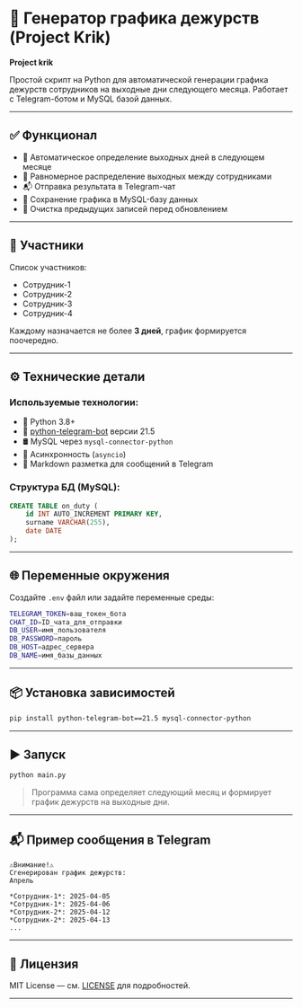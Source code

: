 
# 📅 Генератор графика дежурств (Project Krik)

**Project krik**

Простой скрипт на Python для автоматической генерации графика дежурств сотрудников на выходные дни следующего месяца. Работает с Telegram-ботом и MySQL базой данных.

---

## ✅ Функционал

- 📌 Автоматическое определение выходных дней в следующем месяце  
- 🔁 Равномерное распределение выходных между сотрудниками  
- 📬 Отправка результата в Telegram-чат  
- 💾 Сохранение графика в MySQL-базу данных  
- 🧹 Очистка предыдущих записей перед обновлением  

---

## 👤 Участники

Список участников:

- Сотрудник-1  
- Сотрудник-2  
- Сотрудник-3  
- Сотрудник-4  

Каждому назначается не более **3 дней**, график формируется поочередно.

---

## ⚙️ Технические детали

### Используемые технологии:
- 🐍 Python 3.8+
- 🤖 [python-telegram-bot](https://github.com/python-telegram-bot/python-telegram-bot) версии 21.5
- 🛢️ MySQL через `mysql-connector-python`
- 🔁 Асинхронность (`asyncio`)
- 📝 Markdown разметка для сообщений в Telegram

### Структура БД (MySQL):

```sql
CREATE TABLE on_duty (
    id INT AUTO_INCREMENT PRIMARY KEY,
    surname VARCHAR(255),
    date DATE
);
```

---

## 🌐 Переменные окружения

Создайте `.env` файл или задайте переменные среды:

```bash
TELEGRAM_TOKEN=ваш_токен_бота
CHAT_ID=ID_чата_для_отправки
DB_USER=имя_пользователя
DB_PASSWORD=пароль
DB_HOST=адрес_сервера
DB_NAME=имя_базы_данных
```

---

## 📦 Установка зависимостей

```bash
pip install python-telegram-bot==21.5 mysql-connector-python
```

---

## ▶️ Запуск

```bash
python main.py
```

> Программа сама определяет следующий месяц и формирует график дежурств на выходные дни.

---

## 📬 Пример сообщения в Telegram

```
⚠️Внимание!⚠️
Сгенерирован график дежурств:
Апрель

*Сотрудник-1*: 2025-04-05
*Сотрудник-1*: 2025-04-06
*Сотрудник-2*: 2025-04-12
*Сотрудник-2*: 2025-04-13
...
```

---

## 📌 Лицензия

MIT License — см. [LICENSE](LICENSE) для подробностей.

---
